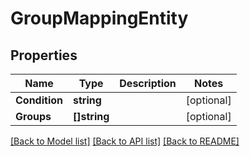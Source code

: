# GroupMappingEntity

## Properties

Name | Type | Description | Notes
------------ | ------------- | ------------- | -------------
**Condition** | **string** |  | [optional] 
**Groups** | **[]string** |  | [optional] 

[[Back to Model list]](../README.md#documentation-for-models) [[Back to API list]](../README.md#documentation-for-api-endpoints) [[Back to README]](../README.md)


